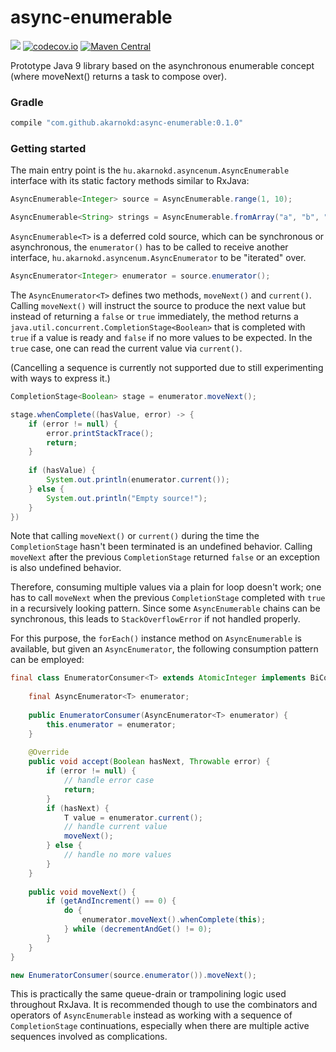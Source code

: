 # async-enumerable

<a href='https://travis-ci.org/akarnokd/async-enumerable/builds'><img src='https://travis-ci.org/akarnokd/async-enumerable.svg?branch=master'></a>
[![codecov.io](http://codecov.io/github/akarnokd/async-enumerable/coverage.svg?branch=master)](http://codecov.io/github/akarnokd/async-enumerable?branch=master)
[![Maven Central](https://maven-badges.herokuapp.com/maven-central/com.github.akarnokd/async-enumerable/badge.svg)](https://maven-badges.herokuapp.com/maven-central/com.github.akarnokd/async-enumerable)

Prototype Java 9 library based on the asynchronous enumerable concept (where moveNext() returns a task to compose over). 

### Gradle

```groovy
compile "com.github.akarnokd:async-enumerable:0.1.0"
```

### Getting started

The main entry point is the `hu.akarnokd.asyncenum.AsyncEnumerable` interface with its static factory methods similar to RxJava:

```java
AsyncEnumerable<Integer> source = AsyncEnumerable.range(1, 10);

AsyncEnumerable<String> strings = AsyncEnumerable.fromArray("a", "b", "c", "d");
```

`AsyncEnumerable<T>` is a deferred cold source, which can be synchronous or asynchronous, the 
`enumerator()` has to be called to receive another interface,
`hu.akarnokd.asyncenum.AsyncEnumerator` to be "iterated" over.

```java
AsyncEnumerator<Integer> enumerator = source.enumerator();
```

The `AsyncEnumerator<T>` defines two methods, `moveNext()` and `current()`. Calling `moveNext()` will instruct the
source to produce the next value but instead of returning a `false` or `true` immediately, the method returns a
`java.util.concurrent.CompletionStage<Boolean>` that is completed with `true` if a value is ready and `false` if no
more values to be expected. In the `true` case, one can read the current value via `current()`. 

(Cancelling a sequence is currently not supported due to still experimenting with ways to express it.)

```java
CompletionStage<Boolean> stage = enumerator.moveNext();

stage.whenComplete((hasValue, error) -> {
    if (error != null) {
        error.printStackTrace();
        return;
    }
    
    if (hasValue) {
        System.out.println(enumerator.current());
    } else {
        System.out.println("Empty source!");
    }
})
```

Note that calling `moveNext()` or `current()` during the time the `CompletionStage` hasn't been terminated is an 
undefined behavior. Calling `moveNext` after the previous `CompletionStage` returned `false` or an exception is
also undefined behavior.

Therefore, consuming multiple values via a plain for loop doesn't work; one has to call `moveNext` when the previous
`CompletionStage` completed with `true` in a recursively looking pattern. Since some `AsyncEnumerable` chains can
be synchronous, this leads to `StackOverflowError` if not handled properly. 

For this purpose, the `forEach()` instance method on `AsyncEnumerable` is available, but given an `AsyncEnumerator`, 
the following consumption pattern can be employed:

```java
final class EnumeratorConsumer<T> extends AtomicInteger implements BiConsumer<Boolean, Throwable> {
    
    final AsyncEnumerator<T> enumerator;
    
    public EnumeratorConsumer(AsyncEnumerator<T> enumerator) {
        this.enumerator = enumerator;
    }
    
    @Override
    public void accept(Boolean hasNext, Throwable error) {
        if (error != null) {
            // handle error case
            return;
        }
        if (hasNext) {
            T value = enumerator.current();
            // handle current value
            moveNext();   
        } else {
            // handle no more values
        }
    }
    
    public void moveNext() {
        if (getAndIncrement() == 0) {
            do {
                enumerator.moveNext().whenComplete(this);
            } while (decrementAndGet() != 0);
        }
    }
}

new EnumeratorConsumer(source.enumerator()).moveNext();
```

This is practically the same queue-drain or trampolining logic used throughout RxJava. It is recommended though
to use the combinators and operators of `AsyncEnumerable` instead as working with a sequence of `CompletionStage`
continuations, especially when there are multiple active sequences involved as complications.
